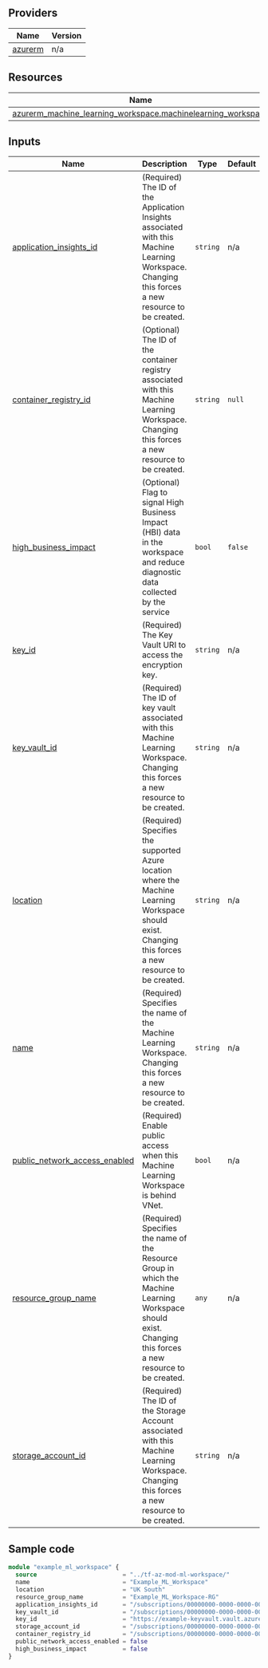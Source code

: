 <!-- BEGIN_TF_DOCS -->
## Providers

| Name | Version |
|------|---------|
| <a name="provider_azurerm"></a> [azurerm](#provider\_azurerm) | n/a |

## Resources

| Name | Type |
|------|------|
| [azurerm_machine_learning_workspace.machinelearning_workspace](https://registry.terraform.io/providers/hashicorp/azurerm/latest/docs/resources/machine_learning_workspace) | resource |

## Inputs

| Name | Description | Type | Default | Required |
|------|-------------|------|---------|:--------:|
| <a name="input_application_insights_id"></a> [application\_insights\_id](#input\_application\_insights\_id) | (Required) The ID of the Application Insights associated with this Machine Learning Workspace. Changing this forces a new resource to be created. | `string` | n/a | yes |
| <a name="input_container_registry_id"></a> [container\_registry\_id](#input\_container\_registry\_id) | (Optional) The ID of the container registry associated with this Machine Learning Workspace. Changing this forces a new resource to be created. | `string` | `null` | no |
| <a name="input_high_business_impact"></a> [high\_business\_impact](#input\_high\_business\_impact) | (Optional) Flag to signal High Business Impact (HBI) data in the workspace and reduce diagnostic data collected by the service | `bool` | `false` | no |
| <a name="input_key_id"></a> [key\_id](#input\_key\_id) | (Required) The Key Vault URI to access the encryption key. | `string` | n/a | yes |
| <a name="input_key_vault_id"></a> [key\_vault\_id](#input\_key\_vault\_id) | (Required) The ID of key vault associated with this Machine Learning Workspace. Changing this forces a new resource to be created. | `string` | n/a | yes |
| <a name="input_location"></a> [location](#input\_location) | (Required) Specifies the supported Azure location where the Machine Learning Workspace should exist. Changing this forces a new resource to be created. | `string` | n/a | yes |
| <a name="input_name"></a> [name](#input\_name) | (Required) Specifies the name of the Machine Learning Workspace. Changing this forces a new resource to be created. | `string` | n/a | yes |
| <a name="input_public_network_access_enabled"></a> [public\_network\_access\_enabled](#input\_public\_network\_access\_enabled) | (Required) Enable public access when this Machine Learning Workspace is behind VNet. | `bool` | n/a | yes |
| <a name="input_resource_group_name"></a> [resource\_group\_name](#input\_resource\_group\_name) | (Required) Specifies the name of the Resource Group in which the Machine Learning Workspace should exist. Changing this forces a new resource to be created. | `any` | n/a | yes |
| <a name="input_storage_account_id"></a> [storage\_account\_id](#input\_storage\_account\_id) | (Required) The ID of the Storage Account associated with this Machine Learning Workspace. Changing this forces a new resource to be created. | `string` | n/a | yes |

## Sample code
```terraform
module "example_ml_workspace" {
  source                        = "../tf-az-mod-ml-workspace/"
  name                          = "Example_ML_Workspace"
  location                      = "UK South"
  resource_group_name           = "Example_ML_Workspace-RG"
  application_insights_id       = "/subscriptions/00000000-0000-0000-0000-000000000000/resourceGroups/mygroup1/providers/Microsoft.Insights/components/instance1"
  key_vault_id                  = "/subscriptions/00000000-0000-0000-0000-000000000000/resourceGroups/mygroup1/providers/Microsoft.KeyVault/vaults/vault1"
  key_id                        = "https://example-keyvault.vault.azure.net/keys/example/fdf067c93bbb4b22bff4d8b7a9a56217"
  storage_account_id            = "/subscriptions/00000000-0000-0000-0000-000000000000/resourceGroups/myresourcegroup/providers/Microsoft.Storage/storageAccounts/myaccount"
  container_registry_id         = "/subscriptions/00000000-0000-0000-0000-000000000000/resourceGroups/mygroup1/providers/Microsoft.ContainerRegistry/registries/myregistry1"
  public_network_access_enabled = false
  high_business_impact          = false
}

```
<!-- END_TF_DOCS -->
